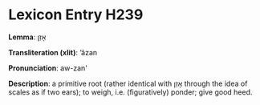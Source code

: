 # Lexicon Entry H239

**Lemma**: אָזַן

**Transliteration (xlit)**: ʼâzan

**Pronunciation**: aw-zan'

**Description**:
a primitive root (rather identical with אָזַן through the idea of scales as if two ears); to weigh, i.e. (figuratively) ponder; give good heed.
